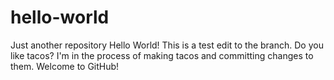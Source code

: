 # hello-world
Just another repository
Hello World! 
This is a test edit to the branch. Do you like tacos? 
I'm in the process of making tacos and committing changes to them. 
Welcome to GitHub!
